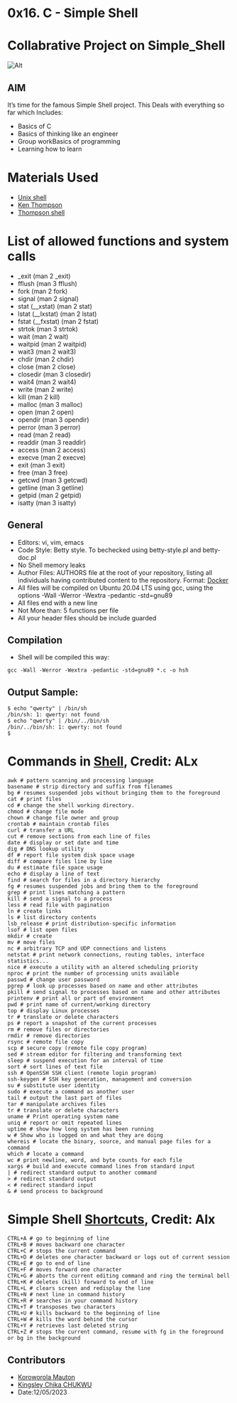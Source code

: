 # 0x16. C - Simple Shell
# Collabrative Project on Simple_Shell
![Alt](https://s3.amazonaws.com/intranet-projects-files/holbertonschool-low_level_programming/235/shell.jpeg "Title")
## AIM
It’s time for the famous Simple Shell project. 
This Deals with everything so far which Includes:
* Basics of C
* Basics of thinking like an engineer
* Group workBasics of programming
* Learning how to learn

# Materials Used
* [Unix shell](https://intranet.alxswe.com/rltoken/f0YU9TAhniMXWlSXtb64Yw "Unix shell")
* [Ken Thompson](https://intranet.alxswe.com/rltoken/wTSu31ZP1f7fFTJFgRQC7w "Ken Thompson")
* [Thompson shell](https://intranet.alxswe.com/rltoken/7LJOp2qP7qHUcsOK2-F3qA "Thompson shell")

# List of allowed functions and system calls
* _exit (man 2 _exit)
* fflush (man 3 fflush)
* fork (man 2 fork)
* signal (man 2 signal)
* stat (__xstat) (man 2 stat)
* lstat (__lxstat) (man 2 lstat)
* fstat (__fxstat) (man 2 fstat)
* strtok (man 3 strtok)
* wait (man 2 wait)
* waitpid (man 2 waitpid)
* wait3 (man 2 wait3)
* chdir (man 2 chdir)
* close (man 2 close)
* closedir (man 3 closedir)
* wait4 (man 2 wait4)
* write (man 2 write)
* kill (man 2 kill)
* malloc (man 3 malloc)
* open (man 2 open)
* opendir (man 3 opendir)
* perror (man 3 perror)
* read (man 2 read)
* readdir (man 3 readdir)
* access (man 2 access)
* execve (man 2 execve)
* exit (man 3 exit)
* free (man 3 free)
* getcwd (man 3 getcwd)
* getline (man 3 getline)
* getpid (man 2 getpid)
* isatty (man 3 isatty)

## General
- Editors: vi, vim, emacs
- Code Style: Betty style. To bechecked using betty-style.pl and betty-doc.pl
- No Shell memory leaks
- Author Files: AUTHORS file at the root of your repository, listing all individuals having contributed content to the repository. Format: [Docker](https://intranet.alxswe.com/rltoken/UL8J3kgl7HBK_Z9iBL3JFg "Docker")
- All files will be compiled on Ubuntu 20.04 LTS using gcc, using the options -Wall -Werror -Wextra -pedantic -std=gnu89
- All files end with a new line
- Not More than:  5 functions per file
- All your header files should be include guarded

## Compilation
* Shell will be compiled this way:
~~~~
gcc -Wall -Werror -Wextra -pedantic -std=gnu89 *.c -o hsh
~~~~


## Output Sample:
~~~~
$ echo "qwerty" | /bin/sh
/bin/sh: 1: qwerty: not found
$ echo "qwerty" | /bin/../bin/sh
/bin/../bin/sh: 1: qwerty: not found
$
~~~~

# Commands in [Shell](https://intranet.alxswe.com/concepts/9 "Shell"), Credit: ALx
~~~~
awk # pattern scanning and processing language
basename # strip directory and suffix from filenames
bg # resumes suspended jobs without bringing them to the foreground
cat # print files
cd # change the shell working directory.
chmod # change file mode
chown # change file owner and group
crontab # maintain crontab files
curl # transfer a URL
cut # remove sections from each line of files
date # display or set date and time
dig # DNS lookup utility
df # report file system disk space usage
diff # compare files line by line
du # estimate file space usage
echo # display a line of text
find # search for files in a directory hierarchy
fg # resumes suspended jobs and bring them to the foreground
grep # print lines matching a pattern
kill # send a signal to a process
less # read file with pagination
ln # create links
ls # list directory contents
lsb_release # print distribution-specific information
lsof # list open files
mkdir # create
mv # move files
nc # arbitrary TCP and UDP connections and listens
netstat # print network connections, routing tables, interface statistics...
nice # execute a utility with an altered scheduling priority
nproc # print the number of processing units available
passwd # change user password
pgrep # look up processes based on name and other attributes
pkill # send signal to processes based on name and other attributes
printenv # print all or part of environment
pwd # print name of current/working directory
top # display Linux processes
tr # translate or delete characters
ps # report a snapshot of the current processes
rm # remove files or directories
rmdir # remove directories
rsync # remote file copy
scp # secure copy (remote file copy program)
sed # stream editor for filtering and transforming text
sleep # suspend execution for an interval of time
sort # sort lines of text file
ssh # OpenSSH SSH client (remote login program)
ssh-keygen # SSH key generation, management and conversion
su # substitute user identity
sudo # execute a command as another user
tail # output the last part of files
tar # manipulate archives files
tr # translate or delete characters
uname # Print operating system name
uniq # report or omit repeated lines
uptime # show how long system has been running
w # Show who is logged on and what they are doing
whereis # locate the binary, source, and manual page files for a command
which # locate a command
wc # print newline, word, and byte counts for each file
xargs # build and execute command lines from standard input
| # redirect standard output to another command
> # redirect standard output
< # redirect standard input
& # send process to background
~~~~

# Simple Shell [Shortcuts](https://intranet.alxswe.com/concepts/9 "Shortcuts"), Credit: Alx
~~~~
CTRL+A # go to beginning of line
CTRL+B # moves backward one character
CTRL+C # stops the current command
CTRL+D # deletes one character backward or logs out of current session
CTRL+E # go to end of line
CTRL+F # moves forward one character
CTRL+G # aborts the current editing command and ring the terminal bell
CTRL+K # deletes (kill) forward to end of line
CTRL+L # clears screen and redisplay the line
CTRL+N # next line in command history
CTRL+R # searches in your command history
CTRL+T # transposes two characters
CTRL+U # kills backward to the beginning of line
CTRL+W # kills the word behind the cursor
CTRL+Y # retrieves last deleted string
CTRL+Z # stops the current command, resume with fg in the foreground or bg in the background
~~~~

## Contributors
* [Koroworola Mauton](https://github.com/Kofoworola001 "Kofoworola001")
* [Kingsley Chika CHUKWU](https://github.com/KingVik-Planet "Kingsley Chika CHUKWU")
* Date:12/05/2023		
